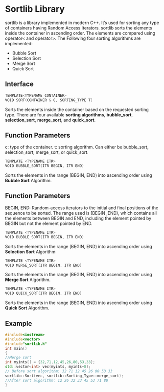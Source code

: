 # Sortlib Library
sortlib is a library implemented in modern C++. It’s used for sorting any type of containers having
Random Access Iterators. sortlib sorts the elements inside the container in ascending order. The elements
are compared using operator< and operator>.
The Following four sorting algorithms are implemented:
- Bubble Sort
- Selection Sort
- Merge Sort
- Quick Sort


## Interface
```cpp
TEMPLATE<TYPENAME CONTAINER>
VOID SORT(CONTAINER & C, SORTING_TYPE T)
```
Sorts the elements inside the container based on the requested sorting type. There are four available
**sorting algorithms**, **bubble_sort**, **selection_sort**, **merge_sort**, and **quick_sort**.

## Function Parameters
c: type of the container.
t: sorting algorithm. Can either be bubble_sort, selection_sort, merge_sort, or quick_sort.

```cpp
TEMPLATE <TYPENAME ITR>
VOID BUBBLE_SORT(ITR BEGIN, ITR END)
```
Sorts the elements in the range [BEGIN, END) into ascending order using **Bubble Sort** Algorithm.

## Function Parameters
BEGIN, END: Random-access iterators to the initial and final positions of the sequence to be sorted. The
range used is [BEGIN ,END), which contains all the elements between BEGIN and END, including the
element pointed by BEGIN but not the element pointed by END.

```cpp
TEMPLATE <TYPENAME ITR>
VOID BUBBLE_SORT(ITR BEGIN, ITR END)
```
Sorts the elements in the range [BEGIN, END) into ascending order using **Selection Sort** Algorithm

```cpp
TEMPLATE <TYPENAME ITR>
VOID MERGE_SORT(ITR BEGIN, ITR END)
```
Sorts the elements in the range [BEGIN, END) into ascending order using **Merge Sort** Algorithm.

```cpp
TEMPLATE <TYPENAME ITR>
VOID QUICK_SORT(ITR BEGIN, ITR END)
```
Sorts the elements in the range [BEGIN, END) into ascending order using **Quick Sort** Algorithm.

## Example
```cpp
#include<iostream>
#include<vector>
#include"sortlib.h"
int main()
{
//Merge sort
int myints[] = {32,71,12,45,26,80,53,33};
std::vector<int> vec(myints, myints+8);
// Before sort algorithm: 32 71 12 45 26 80 53 33
sortlib::Sort(vec, sortlib::Sorting_Type::merge_sort);
//After sort algorithm: 12 26 32 33 45 53 71 80
}
```